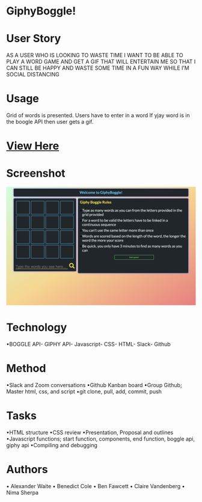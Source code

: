# GiphyBoggle!
# User Story 
AS A USER WHO IS LOOKING TO WASTE TIME
I WANT TO BE ABLE TO PLAY A WORD GAME
AND GET A GIF THAT WILL ENTERTAIN ME
SO THAT I CAN STILL BE HAPPY
AND WASTE SOME TIME IN A FUN WAY
WHILE I’M SOCIAL DISTANCING

# Usage 
Grid of words is presented. 
Users have to enter in a word
If yjay word is in the boogle API
then user gets a gif.

# [View Here](https://teamcabbn.github.io/GiphyBoggle/)

# Screenshot
![Image description](Screenshot1.png)

# Technology
•BOGGLE API- GIPHY API- Javascript- CSS- HTML- Slack- Github

# Method
•Slack and Zoom conversations
•Github Kanban board
•Group Github; Master html, css, and script 
•git clone, pull, add, commit, push

# Tasks
•HTML structure
•CSS review
•Presentation, Proposal and outlines
•Javascript functions; start function, components, end function, boggle api, giphy api
•Compiling and debugging

# Authors
• Alexander Waite
• Benedict Cole
• Ben Fawcett
• Claire Vandenberg
• Nima Sherpa
